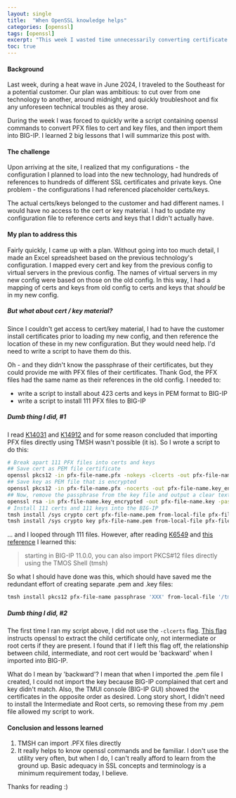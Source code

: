 ```yaml
---
layout: single
title:  "When OpenSSL knowledge helps"
categories: [openssl]
tags: [openssl]
excerpt: "This week I wasted time unnecessarily converting certificate and key file formats, and this post explains why." #this is a custom variable meant for a short description to be displayed on home page
toc: true
---
```

<!--
<figure>
    <a href="/assets/new-laptop/new-laptop-setup.jpg"><img src="/assets/new-laptop/new-laptop-setup.jpg"></a>
    <figcaption>My new laptop. For cleaner looking presentations, I never save any files to my desktop.</figcaption>
</figure>
-->
#### Background
Last week, during a heat wave in June 2024, I traveled to the Southeast for a potential customer. Our plan was ambitious: to cut over from one technology to another, around midnight, and quickly troubleshoot and fix any unforeseen technical troubles as they arose. 

During the week I was forced to quickly write a script containing openssl commands to convert PFX files to cert and key files, and then import them into BIG-IP. I learned 2 big lessons that I will summarize this post with.

<!--
<figure>
    <a href="/assets/new-laptop/old-laptop1.jpg"><img src="/assets/new-laptop/old-laptop1.jpg"></a>
    <figcaption>Some engineers enjoy tinkering with desktop hardware and would attempt to fix this. These days I can't prioritize that and had it replaced.</figcaption>
</figure>
-->
#### The challenge

Upon arriving at the site, I realized that my configurations - the configuration I planned to load into the new technology, had hundreds of references to hundreds of different SSL certificates and private keys. One problem - the configurations I had referenced placeholder certs/keys. 

The actual certs/keys belonged to the customer and had different names. I would have no access to the cert or key material. I had to update my configuration file to reference certs and keys that I didn't actually have.

#### My plan to address this

Fairly quickly, I came up with a plan. Without going into too much detail, I made an Excel spreadsheet based on the previous technology's configuration. I mapped every cert and key from the previous config to virtual servers in the previous config. The names of virtual servers in my new config were based on those on the old config. In this way, I had a mapping of certs and keys from old config to certs and keys that *should* be in my new config.

##### But what about cert / key material?
Since I couldn't get access to cert/key material, I had to have the customer install certificates prior to loading my new config, and then reference the location of these in my new configuration. But they would need help. I'd need to write a script to have them do this. 

Oh - and they didn't know the passphrase of their certificates, but they could provide me with PFX files of their certificates. Thank God, the PFX files had the same name as their references in the old config. I needed to:

 - write a script to install about 423 certs and keys in PEM format to BIG-IP
 - write a script to install 111 PFX files to BIG-IP

##### Dumb thing I did, #1
I read [K14031](https://my.f5.com/manage/s/article/K14031) and [K14912](https://my.f5.com/manage/s/article/K14912) and for some reason concluded that importing PFX files directly using TMSH wasn't possible (it is). So I wrote a script to do this:

````bash
# Break apart 111 PFX files into certs and keys
## Save cert as PEM file certificate
openssl pkcs12 -in pfx-file-name.pfx -nokeys -clcerts -out pfx-file-name.pem -passin pass:'XXX'
## Save key as PEM file that is encrypted
openssl pkcs12 -in pfx-file-name.pfx -nocerts -out pfx-file-name.key_encrypted -passin pass:'XXX' -passout pass:'XXX'
## Now, remove the passphrase from the key file and output a clear text key
openssl rsa -in pfx-file-name.key_encrypted -out pfx-file-name.key -passin pass:'XXX'
# Install 111 certs and 111 keys into the BIG-IP
tmsh install /sys crypto cert pfx-file-name.pem from-local-file pfx-file-name.pem
tmsh install /sys crypto key pfx-file-name.pem from-local-file pfx-file-name.key
````

... and I looped through 111 files. However, after reading [K6549](https://my.f5.com/manage/s/article/K6549) and [this reference](https://clouddocs.f5.com/cli/tmsh-reference/v14/modules/sys/sys_crypto_pkcs12.html) I learned this:

>starting in BIG-IP 11.0.0, you can also import PKCS#12 files directly using the TMOS Shell (tmsh)

So what I should have done was this, which should have saved me the redundant effort of creating separate .pem and .key files:

````bash
tmsh install pkcs12 pfx-file-name passphrase 'XXX' from-local-file '/tmp/pfx-file-name.pfx'
````

##### Dumb thing I did, #2
The first time I ran my script above, I did not use the `-clcerts` flag. [This flag](https://www.openssl.org/docs/man1.0.2/man1/pkcs12.html) instructs openssl to extract the child certificate only, not intermediate or root certs if they are present. I found that if I left this flag off, the relationship between child, intermediate, and root cert would be 'backward' when I imported into BIG-IP. 

What do I mean by 'backward'? I mean that when I imported the .pem file I created, I could not import the key because BIG-IP complained that cert and key didn't match. Also, the TMUI console (BIG-IP GUI) showed the certificates in the opposite order as desired. Long story short, I didn't need to install the Intermediate and Root certs, so removing these from my .pem file allowed my script to work.

#### Conclusion and lessons learned

1. TMSH can import .PFX files directly
2. It really helps to know openssl commands and be familiar. I don't use the utility very often, but when I do, I can't really afford to learn from the ground up. Basic adequacy in SSL concepts and terminology is a minimum requirement today, I believe.

Thanks for reading :)